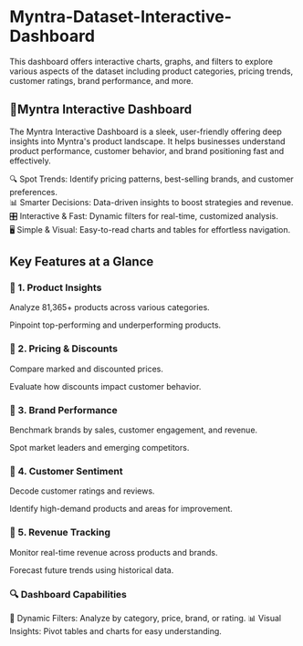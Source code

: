 # Myntra-Dataset-Interactive-Dashboard
This dashboard offers interactive charts, graphs, and filters to explore various aspects of the dataset including product categories, pricing trends, customer ratings, brand performance, and more.


## 🚀Myntra Interactive Dashboard 
The Myntra Interactive Dashboard is a sleek, user-friendly offering deep insights into Myntra's product landscape. It helps businesses understand product performance, customer behavior, and brand positioning fast and effectively.


🔍 Spot Trends: Identify pricing patterns, best-selling brands, and customer preferences.<br/>
📊 Smarter Decisions: Data-driven insights to boost strategies and revenue.<br/>
🎛️ Interactive & Fast: Dynamic filters for real-time, customized analysis.<br/>
🖥️ Simple & Visual: Easy-to-read charts and tables for effortless navigation.

## Key Features at a Glance

### 📌 1. Product Insights

Analyze 81,365+ products across various categories.

Pinpoint top-performing and underperforming products.

### 📌 2. Pricing & Discounts

Compare marked and discounted prices.

Evaluate how discounts impact customer behavior.

### 📌 3. Brand Performance

Benchmark brands by sales, customer engagement, and revenue.

Spot market leaders and emerging competitors.

### 📌 4. Customer Sentiment

Decode customer ratings and reviews.

Identify high-demand products and areas for improvement.

### 📌 5. Revenue Tracking

Monitor real-time revenue across products and brands.

Forecast future trends using historical data.

### 🔍 Dashboard Capabilities

🎯 Dynamic Filters: Analyze by category, price, brand, or rating.
📊 Visual Insights: Pivot tables and charts for easy understanding.


